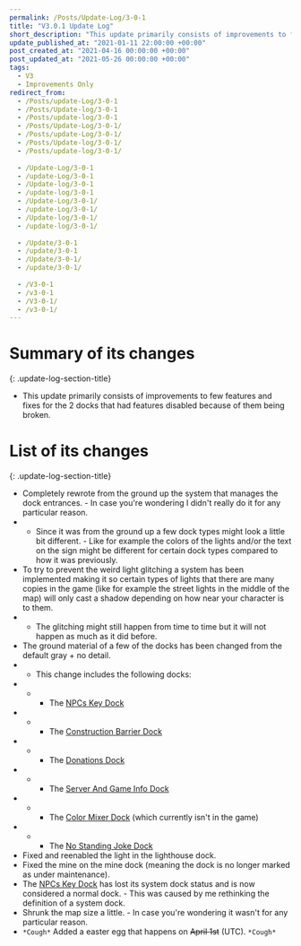 ```yaml
---
permalink: /Posts/Update-Log/3-0-1
title: "V3.0.1 Update Log"
short_description: "This update primarily consists of improvements to few features and fixes for the 2 docks that had features disabled because of them being broken."
update_published_at: "2021-01-11 22:00:00 +00:00"
post_created_at: "2021-04-16 00:00:00 +00:00"
post_updated_at: "2021-05-26 00:00:00 +00:00"
tags:
  - V3
  - Improvements Only
redirect_from:
  - /Posts/update-Log/3-0-1
  - /Posts/Update-log/3-0-1
  - /Posts/update-log/3-0-1
  - /Posts/Update-Log/3-0-1/
  - /Posts/update-Log/3-0-1/
  - /Posts/Update-log/3-0-1/
  - /Posts/update-log/3-0-1/
  
  - /Update-Log/3-0-1
  - /update-Log/3-0-1
  - /Update-log/3-0-1
  - /update-log/3-0-1
  - /Update-Log/3-0-1/
  - /update-Log/3-0-1/
  - /Update-log/3-0-1/
  - /update-log/3-0-1/
  
  - /Update/3-0-1
  - /update/3-0-1
  - /Update/3-0-1/
  - /update/3-0-1/
  
  - /V3-0-1
  - /v3-0-1
  - /V3-0-1/
  - /v3-0-1/
---
```


# Summary of its changes
{: .update-log-section-title}

* This update primarily consists of improvements to few features and fixes for the 2 docks that had features disabled because of them being broken.

# List of its changes
{: .update-log-section-title}

* Completely rewrote from the ground up the system that manages the dock entrances. - In case you're wondering I didn't really do it for any particular reason.
* * Since it was from the ground up a few dock types might look a little bit different. - Like for example the colors of the lights and/or the text on the sign might be different for certain dock types compared to how it was previously.
* To try to prevent the weird light glitching a system has been implemented making it so certain types of lights that there are many copies in the game (like for example the street lights in the middle of the map) will only cast a shadow depending on how near your character is to them.
* * The glitching might still happen from time to time but it will not happen as much as it did before.
* The ground material of a few of the docks has been changed from the default gray + no detail.
* * This change includes the following docks:
* * * The [NPCs Key Dock](/RBAP-Wiki/Wiki/Docks/NPCs-Key-Dock)
* * * The [Construction Barrier Dock](/RBAP-Wiki/Wiki/Docks/Construction-Barrier-Dock)
* * * The [Donations Dock](/RBAP-Wiki/Wiki/Docks/Donation-Dock)
* * * The [Server And Game Info Dock](/RBAP-Wiki/Wiki/Docks/Server-And-Game-Info-Dock)
* * * The [Color Mixer Dock](/RBAP-Wiki/Wiki/Docks/Color-Mixer-Dock) (which currently isn't in the game)
* * * The [No Standing Joke Dock](/RBAP-Wiki/Wiki/Docks/No-Standing-Joke-Dock)
* Fixed and reenabled the light in the lighthouse dock.
* Fixed the mine on the mine dock (meaning the dock is no longer marked as under maintenance).
* The [NPCs Key Dock](/RBAP-Wiki/Wiki/Docks/NPCs-Key-Dock) has lost its system dock status and is now considered a normal dock. - This was caused by me rethinking the definition of a system dock.
* Shrunk the map size a little. - In case you're wondering it wasn't for any particular reason.
* `*Cough*` Added a easter egg that happens on <s class="spoiler">April 1st</s> (UTC). `*Cough*`
